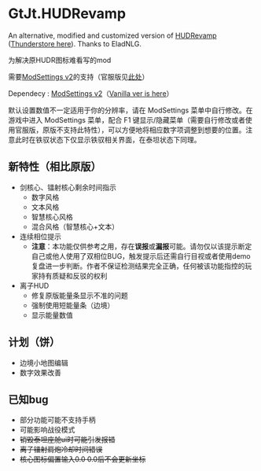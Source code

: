 # GtJt.HUDRevamp

An alternative, modified and customized version of [HUDRevamp](https://github.com/EladNLG/HUDRevamp) ([Thunderstore here](https://northstar.thunderstore.io/package/EladNLG/HUDRevamp/)). Thanks to EladNLG.

为解决原HUDR图标难看写的mod

需要[ModSettings v2](https://northstar.thunderstore.io/package/EladNLG/ModSettings/)的支持（官服版见[此处](https://github.com/Glacir/ModSettings/releases/latest)）

Dependecy : [ModSettings v2](https://northstar.thunderstore.io/package/EladNLG/ModSettings/)（[Vanilla ver is here](https://github.com/Glacir/ModSettings/releases/latest)）

默认设置数值不一定适用于你的分辨率，请在 ModSettings 菜单中自行修改。在游戏中进入 ModSettings 菜单，配合 F1 键显示/隐藏菜单（需要自行修改或者使用官服版，原版不支持此特性），可以方便地将相应数字项调整到想要的位置。注意此时在铁驭状态下仅显示铁驭相关界面，在泰坦状态下同理。

## 新特性（相比原版）

- 剑核心、镭射核心剩余时间指示
  - 数字风格
  - 文本风格
  - 智慧核心风格
  - 混合风格（智慧核心+文本）
- 连续相位提示
  - **注意**：本功能仅供参考之用，存在**误报**或**漏报**可能。请勿仅以该提示断定自己或他人使用了双相位BUG，触发提示后还需自行目视或者使用demo复盘进一步判断。作者不保证检测结果完全正确，任何被该功能指控的玩家持有质疑和反驳的权利
- 离子HUD
  - 修复原版能量条显示不准的问题
  - 强制使用短能量条（边境）
  - 显示能量数值

## 计划（饼）

- 边境小地图编辑
- 数字效果改善

## 已知bug

- 部分功能可能不支持手柄
- 可能影响战役模式
- ~~销毁泰坦座舱ui时可能引发报错~~
- ~~离子镭射肩炮冷却时间错误~~
- ~~核心图标偏置输入0.0 0.0后不会更新坐标~~
